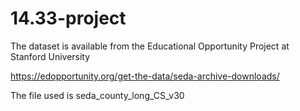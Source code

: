 # 14.33-project

The dataset is available from the Educational Opportunity Project at Stanford University

https://edopportunity.org/get-the-data/seda-archive-downloads/

The file used is seda_county_long_CS_v30
